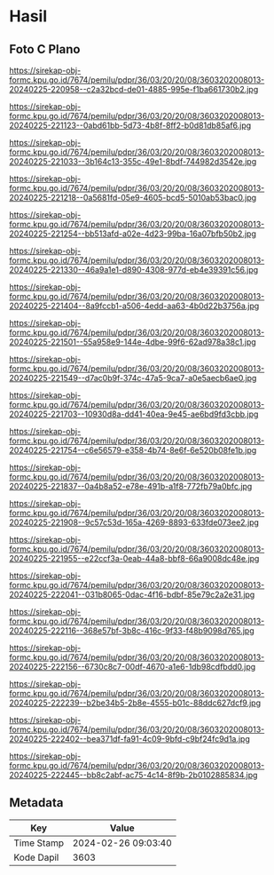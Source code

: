 # Hasil

## Foto C Plano

https://sirekap-obj-formc.kpu.go.id/7674/pemilu/pdpr/36/03/20/20/08/3603202008013-20240225-220958--c2a32bcd-de01-4885-995e-f1ba661730b2.jpg

https://sirekap-obj-formc.kpu.go.id/7674/pemilu/pdpr/36/03/20/20/08/3603202008013-20240225-221123--0abd61bb-5d73-4b8f-8ff2-b0d81db85af6.jpg

https://sirekap-obj-formc.kpu.go.id/7674/pemilu/pdpr/36/03/20/20/08/3603202008013-20240225-221033--3b164c13-355c-49e1-8bdf-744982d3542e.jpg

https://sirekap-obj-formc.kpu.go.id/7674/pemilu/pdpr/36/03/20/20/08/3603202008013-20240225-221218--0a5681fd-05e9-4605-bcd5-5010ab53bac0.jpg

https://sirekap-obj-formc.kpu.go.id/7674/pemilu/pdpr/36/03/20/20/08/3603202008013-20240225-221254--bb513afd-a02e-4d23-99ba-16a07bfb50b2.jpg

https://sirekap-obj-formc.kpu.go.id/7674/pemilu/pdpr/36/03/20/20/08/3603202008013-20240225-221330--46a9a1e1-d890-4308-977d-eb4e39391c56.jpg

https://sirekap-obj-formc.kpu.go.id/7674/pemilu/pdpr/36/03/20/20/08/3603202008013-20240225-221404--8a9fccb1-a506-4edd-aa63-4b0d22b3756a.jpg

https://sirekap-obj-formc.kpu.go.id/7674/pemilu/pdpr/36/03/20/20/08/3603202008013-20240225-221501--55a958e9-144e-4dbe-99f6-62ad978a38c1.jpg

https://sirekap-obj-formc.kpu.go.id/7674/pemilu/pdpr/36/03/20/20/08/3603202008013-20240225-221549--d7ac0b9f-374c-47a5-9ca7-a0e5aecb6ae0.jpg

https://sirekap-obj-formc.kpu.go.id/7674/pemilu/pdpr/36/03/20/20/08/3603202008013-20240225-221703--10930d8a-dd41-40ea-9e45-ae6bd9fd3cbb.jpg

https://sirekap-obj-formc.kpu.go.id/7674/pemilu/pdpr/36/03/20/20/08/3603202008013-20240225-221754--c6e56579-e358-4b74-8e6f-6e520b08fe1b.jpg

https://sirekap-obj-formc.kpu.go.id/7674/pemilu/pdpr/36/03/20/20/08/3603202008013-20240225-221837--0a4b8a52-e78e-491b-a1f8-772fb79a0bfc.jpg

https://sirekap-obj-formc.kpu.go.id/7674/pemilu/pdpr/36/03/20/20/08/3603202008013-20240225-221908--9c57c53d-165a-4269-8893-633fde073ee2.jpg

https://sirekap-obj-formc.kpu.go.id/7674/pemilu/pdpr/36/03/20/20/08/3603202008013-20240225-221955--e22ccf3a-0eab-44a8-bbf8-66a9008dc48e.jpg

https://sirekap-obj-formc.kpu.go.id/7674/pemilu/pdpr/36/03/20/20/08/3603202008013-20240225-222041--031b8065-0dac-4f16-bdbf-85e79c2a2e31.jpg

https://sirekap-obj-formc.kpu.go.id/7674/pemilu/pdpr/36/03/20/20/08/3603202008013-20240225-222116--368e57bf-3b8c-416c-9f33-f48b9098d765.jpg

https://sirekap-obj-formc.kpu.go.id/7674/pemilu/pdpr/36/03/20/20/08/3603202008013-20240225-222156--6730c8c7-00df-4670-a1e6-1db98cdfbdd0.jpg

https://sirekap-obj-formc.kpu.go.id/7674/pemilu/pdpr/36/03/20/20/08/3603202008013-20240225-222239--b2be34b5-2b8e-4555-b01c-88ddc627dcf9.jpg

https://sirekap-obj-formc.kpu.go.id/7674/pemilu/pdpr/36/03/20/20/08/3603202008013-20240225-222402--bea371df-fa91-4c09-9bfd-c9bf24fc9d1a.jpg

https://sirekap-obj-formc.kpu.go.id/7674/pemilu/pdpr/36/03/20/20/08/3603202008013-20240225-222445--bb8c2abf-ac75-4c14-8f9b-2b0102885834.jpg


## Metadata

| Key        | Value               |
| ---------- | ------------------- |
| Time Stamp | 2024-02-26 09:03:40 |
| Kode Dapil | 3603                |



